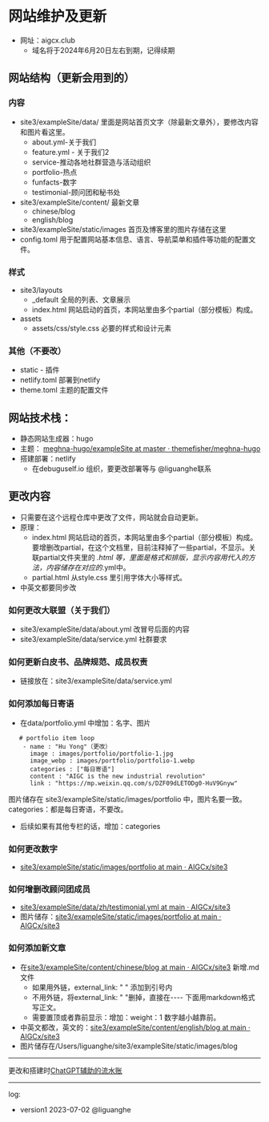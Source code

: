 # 网站维护及更新
- 网址：aigcx.club 
  - 域名将于2024年6月20日左右到期，记得续期 

## 网站结构（更新会用到的）
### 内容
- site3/exampleSite/data/ 里面是网站首页文字（除最新文章外），要修改内容和图片看这里。
  - about.yml-关于我们
  - feature.yml - 关于我们2
  - service-推动各地社群营造与活动组织
  - portfolio-热点
  - funfacts-数字
  - testimonial-顾问团和秘书处
- site3/exampleSite/content/ 最新文章
  - chinese/blog
  - english/blog
- site3/exampleSite/static/images 首页及博客里的图片存储在这里
- config.toml 用于配置网站基本信息、语言、导航菜单和插件等功能的配置文件。

### 样式
- site3/layouts  
  - _default 全局的列表、文章展示
  - index.html 网站启动的首页，本网站里由多个partial（部分模板）构成。
- assets
  - assets/css/style.css 必要的样式和设计元素

### 其他（不要改）
- static - 插件
- netlify.toml 部署到netlify
- theme.toml 主题的配置文件


## 网站技术栈：
- 静态网站生成器：hugo
- 主题： [meghna-hugo/exampleSite at master · themefisher/meghna-hugo](https://github.com/themefisher/meghna-hugo/tree/master/exampleSite)
- 搭建部署：netlify
  - 在debuguself.io 组织，要更改部署等与  @liguanghe联系


## 更改内容
- 只需要在这个远程仓库中更改了文件，网站就会自动更新。
- 原理：
  - index.html 网站启动的首页，本网站里由多个partial（部分模板）构成。要增删改partial，在这个文档里，目前注释掉了一些partial，不显示。关联partial文件夹里的 *.html 等，里面是格式和排版，显示内容用代入的方法，内容储存在对应的*.yml中。
  - partial.html 从style.css 里引用字体大小等样式。
- 中英文都要同步改
### 如何更改大联盟（关于我们）

- site3/exampleSite/data/about.yml 改冒号后面的内容
- site3/exampleSite/data/service.yml 社群要求

### 如何更新白皮书、品牌规范、成员权责
- 链接放在：site3/exampleSite/data/service.yml 

### 如何添加每日寄语
- 在data/portfolio.yml 中增加：名字、图片
```
   # portfolio item loop
    - name : "Hu Yong"（更改）
      image : images/portfolio/portfolio-1.jpg
      image_webp : images/portfolio/portfolio-1.webp
      categories : ["每日寄语"]
      content : "AIGC is the new industrial revolution"
      link : "https://mp.weixin.qq.com/s/DZF09dLETODg0-HuV9Gnyw"
```

图片储存在 site3/exampleSite/static/images/portfolio 中，图片名要一致。
categories：都是每日寄语，不要改。
- 后续如果有其他专栏的话，增加：categories

### 如何更改数字
- [site3/exampleSite/static/images/portfolio at main · AIGCx/site3](https://github.com/AIGCx/site3/tree/main/exampleSite/static/images/portfolio)

### 如何增删改顾问团成员
- [site3/exampleSite/data/zh/testimonial.yml at main · AIGCx/site3](https://github.com/AIGCx/site3/blob/main/exampleSite/data/zh/testimonial.yml)
- 图片储存：[site3/exampleSite/static/images/portfolio at main · AIGCx/site3](https://github.com/AIGCx/site3/tree/main/exampleSite/static/images/portfolio)

### 如何添加新文章
- 在[site3/exampleSite/content/chinese/blog at main · AIGCx/site3](https://github.com/AIGCx/site3/tree/main/exampleSite/content/chinese/blog) 新增.md 文件
  - 如果用外链，external_link: " " 添加到引号内
  - 不用外链，将external_link: " "删掉，直接在---- 下面用markdown格式写正文。
  - 需要置顶或者靠前显示：增加：weight：1 数字越小越靠前。
- 中英文都改，英文的：[site3/exampleSite/content/english/blog at main · AIGCx/site3](https://github.com/AIGCx/site3/tree/main/exampleSite/content/english/blog)
- 图片储存在/Users/liguanghe/site3/exampleSite/static/images/blog

----
更改和搭建时[ChatGPT辅助的流水账](https://chat.openai.com/share/4480c45d-c14f-432f-a1d7-ccd3922635e7) 

---
log:
- version1 2023-07-02 @liguanghe

